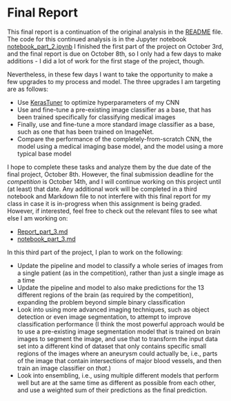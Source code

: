 # Final Report

This final report is a continuation of the original analysis in the [README](README.md) file. The code for this continued analysis is in the Jupyter notebook [notebook_part_2.ipynb](notebook_part_2.ipynb) I finished the first part of the project on October 3rd, and the final report is due on October 8th, so I only had a few days to make additions - I did a lot of work for the first stage of the project, though.

Nevertheless, in these few days I want to take the opportunity to make a few upgrades to my process and model. The three upgrades I am targeting are as follows:

- Use [KerasTuner](https://keras.io/keras_tuner/) to optimize hyperparameters of my CNN
- Use and fine-tune a pre-existing image classifier as a base, that has been trained specifically for classifying medical images
- Finally, use and fine-tune a more standard image classifier as a base, such as one that has been trained on ImageNet.
- Compare the performance of the completely-from-scratch CNN, the model using a medical imaging base model, and the model using a more typical base model

I hope to complete these tasks and analyze them by the due date of the final project, October 8th. However, the final submission deadline for the *competition* is October 14th, and I will continue working on this project until (at least) that date. Any additional work will be completed in a third notebook and Markdown file to not interfere with this final report for my class in case it is in-progress when this assignment is being graded. However, if interested, feel free to check out the relevant files to see what else I am working on:

- [Report_part_3.md](Report_part_3.md)
- [notebook_part_3.md](notebook_part_3.md)

In this third part of the project, I plan to work on the following:

- Update the pipeline and model to classify a whole series of images from a single patient (as in the competition), rather than just a single image as a time
- Update the pipeline and model to also make predictions for the 13 different regions of the brain (as required by the competition), expanding the problem beyond simple binary classification
- Look into using more advanced imaging techniques, such as object detection or even image segmentation, to attempt to improve classification performance (I think the most powerful approach would be to use a pre-existing image segmentation model that is trained on brain images to segment the image, and use that to transform the input data set into a different kind of dataset that only contains specific small regions of the images where an aneurysm could actually be, i.e., parts of the image that contain intersections of major blood vessels, and then train an image classifier on *that*.)
- Look into ensembling, i.e., using multiple different models that perform well but are at the same time as different as possible from each other, and use a weighted sum of their predictions as the final prediction.